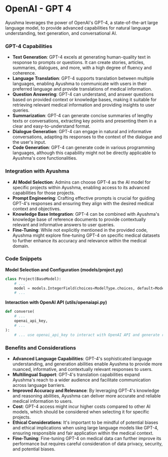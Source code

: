 # OpenAI - GPT 4

Ayushma leverages the power of OpenAI's GPT-4, a state-of-the-art large language model, to provide advanced capabilities for natural language understanding, text generation, and conversational AI.

### GPT-4 Capabilities

* **Text Generation**: GPT-4 excels at generating human-quality text in response to prompts or questions. It can create stories, articles, summaries, dialogues, and more, with a high degree of fluency and coherence.
* **Language Translation**: GPT-4 supports translation between multiple languages, enabling Ayushma to communicate with users in their preferred language and provide translations of medical information.
* **Question Answering**: GPT-4 can understand, and answer questions based on provided context or knowledge bases, making it suitable for retrieving relevant medical information and providing insights to user queries.
* **Summarization**: GPT-4 can generate concise summaries of lengthy texts or conversations, extracting key points and presenting them in a clear and easy-to-understand format.
* **Dialogue Generation**: GPT-4 can engage in natural and informative conversations, adapting its responses to the context of the dialogue and the user's input.
* **Code Generation**: GPT-4 can generate code in various programming languages, although this capability might not be directly applicable to Ayushma's core functionalities.

### Integration with Ayushma

* **AI Model Selection**: Admins can choose GPT-4 as the AI model for specific projects within Ayushma, enabling access to its advanced capabilities for those projects.
* **Prompt Engineering**: Crafting effective prompts is crucial for guiding GPT-4's responses and ensuring they align with the desired medical context and objectives.
* **Knowledge Base Integration**: GPT-4 can be combined with Ayushma's knowledge base of reference documents to provide contextually relevant and informative answers to user queries.
* **Fine-Tuning**: While not explicitly mentioned in the provided code, Ayushma might explore fine-tuning GPT-4 on specific medical datasets to further enhance its accuracy and relevance within the medical domain.

### Code Snippets

**Model Selection and Configuration (models/project.py)**

```python
class Project(BaseModel):
    # ... 
    model = models.IntegerField(choices=ModelType.choices, default=ModelType.GPT_3_5)
    # ...
```

**Interaction with OpenAI API (utils/openaiapi.py)**

```python
def converse(
    # ...
    openai_api_key,
    # ...
):
    # ... use openai_api_key to interact with OpenAI API and generate responses from GPT-4
```

### Benefits and Considerations

* **Advanced Language Capabilities**: GPT-4's sophisticated language understanding, and generation abilities enable Ayushma to provide more nuanced, informative, and contextually relevant responses to users.
* **Multilingual Support**: GPT-4's translation capabilities expand Ayushma's reach to a wider audience and facilitate communication across language barriers.
* **Improved Accuracy and Relevance**: By leveraging GPT-4's knowledge and reasoning abilities, Ayushma can deliver more accurate and reliable medical information to users.
* **Cost**: GPT-4 access might incur higher costs compared to other AI models, which should be considered when selecting it for specific projects.
* **Ethical Considerations**: It's important to be mindful of potential biases and ethical implications when using large language models like GPT-4, ensuring responsible and fair application within the medical context.
* **Fine-Tuning**: Fine-tuning GPT-4 on medical data can further improve its performance but requires careful consideration of data privacy, security, and potential biases.
